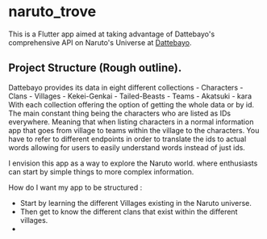 # naruto_trove

This is a Flutter app aimed at taking advantage of Dattebayo's comprehensive API on Naruto's Universe at [Dattebayo](https://api-dattebayo.vercel.app/docs#clans).

## Project Structure (Rough outline).

Dattebayo provides its data in eight different collections
      - Characters
      - Clans
      - Villages
      - Kekei-Genkai
      - Tailed-Beasts
      - Teams
      - Akatsuki
      - kara
With each collection offering the option of getting the whole data or by id.
The main constant thing being the characters who are listed as IDs everywhere. Meaning that when listing characters in a normal information app that goes from village to teams within the village to the characters. You have to refer to different endpoints in order to translate the ids to actual words allowing for users to easily understand words instead of just ids.

I envision this app as a way to explore the Naruto world. where enthusiasts can start by simple things to more complex information.

How do I want my app to be structured :
  - Start by learning the different Villages existing in the Naruto universe.
  - Then get to know the different clans that exist within the different villages.
  - 
